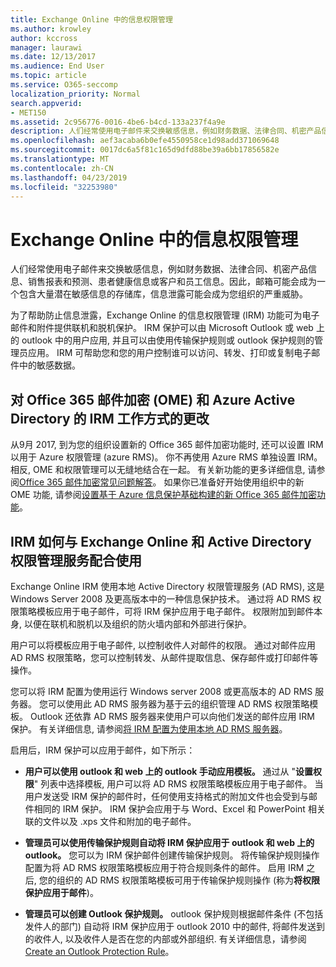 ```yaml
---
title: Exchange Online 中的信息权限管理
ms.author: krowley
author: kccross
manager: laurawi
ms.date: 12/13/2017
ms.audience: End User
ms.topic: article
ms.service: O365-seccomp
localization_priority: Normal
search.appverid:
- MET150
ms.assetid: 2c956776-0016-4be6-b4cd-133a237f4a9e
description: 人们经常使用电子邮件来交换敏感信息，例如财务数据、法律合同、机密产品信息、销售报表和预测、患者健康信息或客户和员工信息。因此，邮箱可能会成为一个包含大量潜在敏感信息的存储库，信息泄露可能会成为您组织的严重威胁。
ms.openlocfilehash: aef3acaba6b0efe4550958ce1d98add371069648
ms.sourcegitcommit: 0017dc6a5f81c165d9dfd88be39a6bb17856582e
ms.translationtype: MT
ms.contentlocale: zh-CN
ms.lasthandoff: 04/23/2019
ms.locfileid: "32253980"
---
```

# <a name="information-rights-management-in-exchange-online"></a>Exchange Online 中的信息权限管理

人们经常使用电子邮件来交换敏感信息，例如财务数据、法律合同、机密产品信息、销售报表和预测、患者健康信息或客户和员工信息。因此，邮箱可能会成为一个包含大量潜在敏感信息的存储库，信息泄露可能会成为您组织的严重威胁。
  
为了帮助防止信息泄露，Exchange Online 的信息权限管理 (IRM) 功能可为电子邮件和附件提供联机和脱机保护。 IRM 保护可以由 Microsoft Outlook 或 web 上的 outlook 中的用户应用, 并且可以由使用传输保护规则或 outlook 保护规则的管理员应用。 IRM 可帮助您和您的用户控制谁可以访问、转发、打印或复制电子邮件中的敏感数据。
  
## <a name="changes-to-how-irm-works-with-office-365-message-encryption-ome-and-azure-active-directory"></a>对 Office 365 邮件加密 (OME) 和 Azure Active Directory 的 IRM 工作方式的更改

从9月 2017, 到为您的组织设置新的 Office 365 邮件加密功能时, 还可以设置 IRM 以用于 Azure 权限管理 (azure RMS)。 你不再使用 Azure RMS 单独设置 IRM。 相反, OME 和权限管理可以无缝地结合在一起。 有关新功能的更多详细信息, 请参阅[Office 365 邮件加密常见问题解答](https://support.office.com/article/0432dce9-d9b6-4e73-8a13-4a932eb0081e)。 如果你已准备好开始使用组织中的新 OME 功能, 请参阅[设置基于 Azure 信息保护基础构建的新 Office 365 邮件加密功能](https://support.office.com/article/7ff0c040-b25c-4378-9904-b1b50210d00e)。
  
## <a name="how-irm-works-with-exchange-online-and-active-directory-rights-management-services"></a>IRM 如何与 Exchange Online 和 Active Directory 权限管理服务配合使用

Exchange Online IRM 使用本地 Active Directory 权限管理服务 (AD RMS), 这是 Windows Server 2008 及更高版本中的一种信息保护技术。 通过将 AD RMS 权限策略模板应用于电子邮件，可将 IRM 保护应用于电子邮件。 权限附加到邮件本身, 以便在联机和脱机以及组织的防火墙内部和外部进行保护。
  
用户可以将模板应用于电子邮件, 以控制收件人对邮件的权限。 通过对邮件应用 AD RMS 权限策略，您可以控制转发、从邮件提取信息、保存邮件或打印邮件等操作。
  
您可以将 IRM 配置为使用运行 Windows server 2008 或更高版本的 AD RMS 服务器。 您可以使用此 AD RMS 服务器为基于云的组织管理 AD RMS 权限策略模板。 Outlook 还依靠 AD RMS 服务器来使用户可以向他们发送的邮件应用 IRM 保护。 有关详细信息, 请参阅[将 IRM 配置为使用本地 AD RMS 服务器](configure-irm-to-use-an-on-premises-ad-rms-server.md)。 
  
启用后，IRM 保护可以应用于邮件，如下所示：
  
- **用户可以使用 outlook 和 web 上的 outlook 手动应用模板。** 通过从 "**设置权限**" 列表中选择模板, 用户可以将 AD RMS 权限策略模板应用于电子邮件。 当用户发送受 IRM 保护的邮件时，任何使用支持格式的附加文件也会受到与邮件相同的 IRM 保护。 IRM 保护会应用于与 Word、Excel 和 PowerPoint 相关联的文件以及 .xps 文件和附加的电子邮件。 
    
- **管理员可以使用传输保护规则自动将 IRM 保护应用于 outlook 和 web 上的 outlook。** 您可以为 IRM 保护邮件创建传输保护规则。 将传输保护规则操作配置为将 AD RMS 权限策略模板应用于符合规则条件的邮件。 启用 IRM 之后, 您的组织的 AD RMS 权限策略模板可用于传输保护规则操作 (称为**将权限保护应用于邮件**)。
    
- **管理员可以创建 Outlook 保护规则。** outlook 保护规则根据邮件条件 (不包括发件人的部门) 自动将 IRM 保护应用于 outlook 2010 中的邮件, 将邮件发送到的收件人, 以及收件人是否在您的内部或外部组织. 有关详细信息，请参阅[Create an Outlook Protection Rule](http://technet.microsoft.com/library/da64750d-faaf-44de-ad8c-888eba7fbdbf.aspx)。
    

